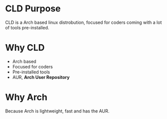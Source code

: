 # CLD Purpose
CLD is a Arch based linux distrobution, focused for coders coming with a lot of tools pre-installed.

# Why CLD
- Arch based
- Focused for coders
- Pre-installed tools
- AUR, __Arch User Repository__

# Why Arch
Because Arch is lightweight, fast and has the AUR.
